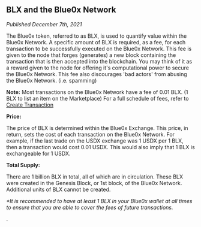 ## **BLX and the Blue0x Network** ##

_Published December 7th, 2021_

The Blue0x token, referred to as BLX, is used to quantify value within the Blue0x Network. A specific amount of BLX is required, as a fee, for each transaction to be successfully executed on the Blue0x Network.  This fee is given to the node that forges (generates) a new block containing the transaction that is then accepted into the blockchain.  You may think of it as a reward given to the node for offering it's computational power to secure the Blue0x Network.  This fee also discourages 'bad actors' from abusing the Blue0x Network. (i.e. spamming)


**Note:** Most transactions on the Blue0x Network have a fee of 0.01 BLX. (1 BLX to list an item on the Marketplace)
For a full schedule of fees, refer to [Create Transaction](../api/create_transaction.md)

**Price:**

The price of BLX is determined within the Blue0x Exchange.  This price, in return, sets the cost of each transaction on the Blue0x Network.  For example, if the last trade on the USDX exchange was 1 USDX per 1 BLX, then a transaction would cost 0.01 USDX.  This would also imply that 1 BLX is exchangeable for 1 USDX. 

**Total Supply:**

There are 1 billion BLX in total, all of which are in circulation.  These BLX were created in the Genesis Block, or 1st block, of the Blue0x Network.  Additional units of BLX cannot be created.

_*It is recommended to have at least 1 BLX in your Blue0x wallet at all times to ensure that you are able to cover the fees of future transactions._





.
